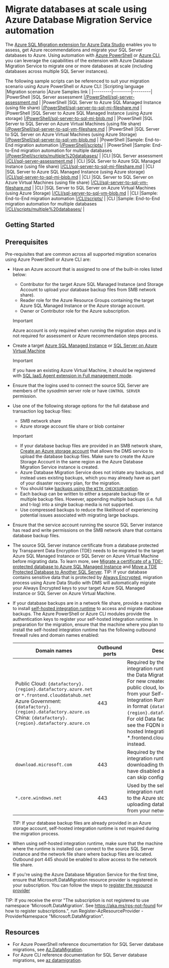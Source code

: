 # Migrate databases at scale using Azure Database Migration Service automation

The [Azure SQL Migration extension for Azure Data Studio](https://docs.microsoft.com/sql/azure-data-studio/extensions/azure-sql-migration-extension) enables you to assess, get Azure recommendations and migrate your SQL Server databases to Azure. Using automation with [Azure PowerShell](https://docs.microsoft.com/powershell/module/az.datamigration) or [Azure CLI](https://docs.microsoft.com/cli/azure/datamigration), you can leverage the capabilities of the extension with Azure Database Migration Service to migrate one or more databases at scale (including databases across multiple SQL Server instances).

The following sample scripts can be referenced to suit your migration scenario using Azure PowerShell or Azure CLI:
|Scripting language  |Migration scenario  |Azure Samples link  |
|---------|---------|---------|
|PowerShell     |SQL Server assessment         |[/PowerShell/sql-server-assessment.md](/PowerShell/sql-server-assessment.md)         |
|PowerShell     |SQL Server to Azure SQL Managed Instance (using file share)         |[/PowerShell/sql-server-to-sql-mi-fileshare.md](/PowerShell/sql-server-to-sql-mi-fileshare.md)         |
|PowerShell     |SQL Server to Azure SQL Managed Instance (using Azure storage)         |[/PowerShell/sql-server-to-sql-mi-blob.md](/PowerShell/sql-server-to-sql-mi-blob.md)           |
|PowerShell     |SQL Server to SQL Server on Azure Virtual Machines (using file share)          |[/PowerShell/sql-server-to-sql-vm-fileshare.md](/PowerShell/sql-server-to-sql-vm-fileshare.md)         |
|PowerShell     |SQL Server to SQL Server on Azure Virtual Machines (using Azure Storage)         |[/PowerShell/sql-server-to-sql-vm-blob.md](/PowerShell/sql-server-to-sql-vm-blob.md)         |
|PowerShell     |Sample: End-to-End migration automation         |[/PowerShell/scripts/](/PowerShell/scripts/)         |
|PowerShell     |Sample: End-to-End migration automation for multiple databases         |[/PowerShell/scripts/multiple%20databases/](/PowerShell/scripts/multiple%20databases/)         |
|CLI     |SQL Server assessment         |[/CLI/sql-server-assessment.md](/CLI/sql-server-assessment.md)         |
|CLI     |SQL Server to Azure SQL Managed Instance (using file share)         |[/CLI/sql-server-to-sql-mi-fileshare.md](/CLI/sql-server-to-sql-mi-fileshare.md)         |
|CLI     |SQL Server to Azure SQL Managed Instance (using Azure storage)         |[/CLI/sql-server-to-sql-mi-blob.md](/CLI/sql-server-to-sql-mi-blob.md)         |
|CLI     |SQL Server to SQL Server on Azure Virtual Machines (using file share)         |[/CLI/sql-server-to-sql-vm-fileshare.md](/CLI/sql-server-to-sql-vm-fileshare.md)         |
|CLI     |SQL Server to SQL Server on Azure Virtual Machines (using Azure Storage)         |[/CLI/sql-server-to-sql-vm-blob.md](/CLI/sql-server-to-sql-vm-blob.md)         |
|CLI     |Sample: End-to-End migration automation         |[/CLI/scripts/](/CLI/scripts/)         |
|CLI     |Sample: End-to-End migration automation for multiple databases         |[/CLI/scripts/multiple%20databases/](/CLI/scripts/multiple%20databases/)         |

## Getting Started

## Prerequisites

Pre-requisites that are common across all supported migration scenarios using Azure PowerShell or Azure CLI are:

* Have an Azure account that is assigned to one of the built-in roles listed below:
    - Contributor for the target Azure SQL Managed Instance (and Storage Account to upload your database backup files from SMB network share).
    - Reader role for the Azure Resource Groups containing the target Azure SQL Managed Instance or the Azure storage account.
    - Owner or Contributor role for the Azure subscription.
    > [!IMPORTANT]
    > Azure account is only required when running the migration steps and is not required for assessment or Azure recommendation steps process.
* Create a target [Azure SQL Managed Instance](https://docs.microsoft.com/azure/azure-sql/managed-instance/create-configure-managed-instance-powershell-quickstart) or [SQL Server on Azure Virtual Machine](https://docs.microsoft.com/azure/azure-sql/virtual-machines/windows/sql-vm-create-powershell-quickstart)

    > [!IMPORTANT]
    > If you have an existing Azure Virtual Machine, it should be registered with [SQL IaaS Agent extension in Full management mode](https://docs.microsoft.com/azure/azure-sql/virtual-machines/windows/sql-server-iaas-agent-extension-automate-management#management-modes).
* Ensure that the logins used to connect the source SQL Server are members of the *sysadmin* server role or have `CONTROL SERVER` permission. 
* Use one of the following storage options for the full database and transaction log backup files: 
    - SMB network share 
    - Azure storage account file share or blob container 

    > [!IMPORTANT]
    > - If your database backup files are provided in an SMB network share, [Create an Azure storage account](https://docs.microsoft.com/azure/storage/common/storage-account-create) that allows the DMS service to upload the database backup files.  Make sure to create the Azure Storage Account in the same region as the Azure Database Migration Service instance is created.
    > - Azure Database Migration Service does not initiate any backups, and instead uses existing backups, which you may already have as part of your disaster recovery plan, for the migration.
    > - You should take [backups using the `WITH CHECKSUM` option](https://docs.microsoft.com/sql/relational-databases/backup-restore/enable-or-disable-backup-checksums-during-backup-or-restore-sql-server). 
    > - Each backup can be written to either a separate backup file or multiple backup files. However, appending multiple backups (i.e. full and t-log) into a single backup media is not supported. 
    > - Use compressed backups to reduce the likelihood of experiencing potential issues associated with migrating large backups.
* Ensure that the service account running the source SQL Server instance has read and write permissions on the SMB network share that contains database backup files.
* The source SQL Server instance certificate from a database protected by Transparent Data Encryption (TDE) needs to be migrated to the target Azure SQL Managed Instance or SQL Server on Azure Virtual Machine before migrating data. To learn more, see [Migrate a certificate of a TDE-protected database to Azure SQL Managed Instance](https://docs.microsoft.com/azure/azure-sql/managed-instance/tde-certificate-migrate) and [Move a TDE Protected Database to Another SQL Server](https://docs.microsoft.com/sql/relational-databases/security/encryption/move-a-tde-protected-database-to-another-sql-server).
    TIP: If your database contains sensitive data that is protected by [Always Encrypted](https://docs.microsoft.com/sql/relational-databases/security/encryption/configure-always-encrypted-using-sql-server-management-studio), migration process using Azure Data Studio with DMS will automatically migrate your Always Encrypted keys to your target Azure SQL Managed Instance or SQL Server on Azure Virtual Machine.

* If your database backups are in a network file share, provide a machine to install [self-hosted integration runtime](https://docs.microsoft.com/azure/data-factory/create-self-hosted-integration-runtime) to access and migrate database backups. The Azure PowerShell or Azure CLI modules provide the authentication keys to register your self-hosted integration runtime. In preparation for the migration, ensure that the machine where you plan to install the self-hosted integration runtime has the following outbound firewall rules and domain names enabled:

    | Domain names                                          | Outbound ports | Description                |
    | ----------------------------------------------------- | -------------- | ---------------------------|
    | Public Cloud: `{datafactory}.{region}.datafactory.azure.net`<br> or `*.frontend.clouddatahub.net` <br> Azure Government: `{datafactory}.{region}.datafactory.azure.us` <br> China: `{datafactory}.{region}.datafactory.azure.cn` | 443            | Required by the self-hosted integration runtime to connect to the Data Migration service. <br>For new created Data Factory in public cloud, locate the FQDN from your Self-hosted Integration Runtime key, which is in format `{datafactory}.{region}.datafactory.azure.net`. For old Data factory, if you don't see the FQDN in your Self-hosted Integration key, use *.frontend.clouddatahub.net instead. |
    | `download.microsoft.com`    | 443            | Required by the self-hosted integration runtime for downloading the updates. If you have disabled auto-update, you can skip configuring this domain. |
    | `*.core.windows.net`          | 443            | Used by the self-hosted integration runtime that connects to the Azure storage account for uploading database backups from your network share |

    TIP: If your database backup files are already provided in an Azure storage account, self-hosted integration runtime is not required during the migration process.

* When using self-hosted integration runtime, make sure that the machine where the runtime is installed can connect to the source SQL Server instance and the network file share where backup files are located. Outbound port 445 should be enabled to allow access to the network file share.
* If you're using the Azure Database Migration Service for the first time, ensure that Microsoft.DataMigration resource provider is registered in your subscription. You can follow the steps to [register the resource provider](https://docs.microsoft.com/azure/dms/quickstart-create-data-migration-service-portal#register-the-resource-provider)

TIP: If you receive the error "The subscription is not registered to use namespace 'Microsoft.DataMigration'. See https://aka.ms/rps-not-found for how to register subscriptions.", run Register-AzResourceProvider -ProviderNamespace "Microsoft.DataMigration".

## Resources

- For Azure PowerShell reference documentation for SQL Server database migrations, see [Az.DataMigration](https://docs.microsoft.com/powershell/module/az.datamigration).
- For Azure CLI reference documentation for SQL Server database migrations, see [az datamigration](https://docs.microsoft.com/cli/azure/datamigration).
